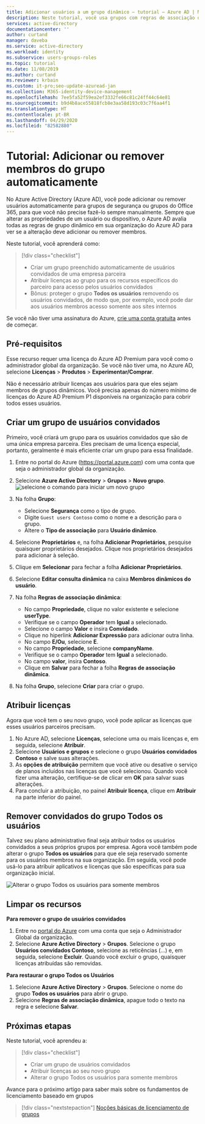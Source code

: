 ```yaml
---
title: Adicionar usuários a um grupo dinâmico – tutorial – Azure AD | Microsoft Docs
description: Neste tutorial, você usa grupos com regras de associação do usuário para adicionar ou remover usuários automaticamente
services: active-directory
documentationcenter: ''
author: curtand
manager: daveba
ms.service: active-directory
ms.workload: identity
ms.subservice: users-groups-roles
ms.topic: tutorial
ms.date: 11/08/2019
ms.author: curtand
ms.reviewer: krbain
ms.custom: it-pro;seo-update-azuread-jan
ms.collection: M365-identity-device-management
ms.openlocfilehash: 7ee5fa52f59ea2ef3332fe66c81c24ff44c64e81
ms.sourcegitcommit: b9d4b8ace55818fcb8e3aa58d193c03c7f6aa4f1
ms.translationtype: HT
ms.contentlocale: pt-BR
ms.lasthandoff: 04/29/2020
ms.locfileid: "82582880"
---
```

# <a name="tutorial-add-or-remove-group-members-automatically"></a>Tutorial: Adicionar ou remover membros do grupo automaticamente

No Azure Active Directory (Azure AD), você pode adicionar ou remover usuários automaticamente para grupos de segurança ou grupos do Office 365, para que você não precise fazê-lo sempre manualmente. Sempre que alterar as propriedades de um usuário ou dispositivo, o Azure AD avalia todas as regras de grupo dinâmico em sua organização do Azure AD para ver se a alteração deve adicionar ou remover membros.

Neste tutorial, você aprenderá como:
> [!div class="checklist"]
> * Criar um grupo preenchido automaticamente de usuários convidados de uma empresa parceira
> * Atribuir licenças ao grupo para os recursos específicos do parceiro para acesso pelos usuários convidados
> * Bônus: proteger o grupo **Todos os usuários** removendo os usuários convidados, de modo que, por exemplo, você pode dar aos usuários membros acesso somente aos sites internos

Se você não tiver uma assinatura do Azure, [crie uma conta gratuita](https://azure.microsoft.com/free/) antes de começar.

## <a name="prerequisites"></a>Pré-requisitos

Esse recurso requer uma licença do Azure AD Premium para você como o administrador global da organização. Se você não tiver uma, no Azure AD, selecione **Licenças** > **Produtos** > **Experimentar/Comprar**.

Não é necessário atribuir licenças aos usuários para que eles sejam membros de grupos dinâmicos. Você precisa apenas do número mínimo de licenças do Azure AD Premium P1 disponíveis na organização para cobrir todos esses usuários. 

## <a name="create-a-group-of-guest-users"></a>Criar um grupo de usuários convidados

Primeiro, você criará um grupo para os usuários convidados que são de uma única empresa parceira. Eles precisam de uma licença especial, portanto, geralmente é mais eficiente criar um grupo para essa finalidade.

1. Entre no portal do Azure (https://portal.azure.com) com uma conta que seja o administrador global da organização.
2. Selecione **Azure Active Directory** > **Grupos** > **Novo grupo**.
   ![selecione o comando para iniciar um novo grupo](./media/groups-dynamic-tutorial/new-group.png)
3. Na folha **Grupo**:
  
   * Selecione **Segurança** como o tipo de grupo.
   * Digite `Guest users Contoso` como o nome e a descrição para o grupo.
   * Altere o **Tipo de associação** para **Usuário dinâmico**.
   
4. Selecione **Proprietários** e, na folha **Adicionar Proprietários**, pesquise quaisquer proprietários desejados. Clique nos proprietários desejados para adicionar à seleção.
5. Clique em **Selecionar** para fechar a folha **Adicionar Proprietários**.  
6. Selecione **Editar consulta dinâmica** na caixa **Membros dinâmicos do usuário**.
7. Na folha **Regras de associação dinâmica**:

   * No campo **Propriedade**, clique no valor existente e selecione **userType**. 
   * Verifique se o campo **Operador** tem **Igual** a selecionado.  
   * Selecione o campo **Valor** e insira **Convidado**. 
   * Clique no hiperlink **Adicionar Expressão** para adicionar outra linha.
   * No campo **E/Ou**, selecione **E**.
   * No campo **Propriedade**, selecione **companyName**.
   * Verifique se o campo **Operador** tem **Igual** a selecionado.
   * No campo **valor**, insira **Contoso**.
   * Clique em **Salvar** para fechar a folha **Regras de associação dinâmica**.
   
8. Na folha **Grupo**, selecione **Criar** para criar o grupo.

## <a name="assign-licenses"></a>Atribuir licenças

Agora que você tem o seu novo grupo, você pode aplicar as licenças que esses usuários parceiros precisam.

1. No Azure AD, selecione **Licenças**, selecione uma ou mais licenças e, em seguida, selecione **Atribuir**.
2. Selecione **Usuários e grupos** e selecione o grupo **Usuários convidados Contoso** e salve suas alterações.
3. As **opções de atribuição** permitem que você ative ou desative o serviço de planos incluídos nas licenças que você selecionou. Quando você fizer uma alteração, certifique-se de clicar em **OK** para salvar suas alterações.
4. Para concluir a atribuição, no painel **Atribuir licença**, clique em **Atribuir** na parte inferior do painel.

## <a name="remove-guests-from-all-users-group"></a>Remover convidados do grupo Todos os usuários

Talvez seu plano administrativo final seja atribuir todos os usuários convidados a seus próprios grupos por empresa. Agora você também pode alterar o grupo **Todos os usuários** para que ele seja reservado somente para os usuários membros na sua organização. Em seguida, você pode usá-lo para atribuir aplicativos e licenças que são específicas para sua organização inicial.

   ![Alterar o grupo Todos os usuários para somente membros](./media/groups-dynamic-tutorial/all-users-edit.png)

## <a name="clean-up-resources"></a>Limpar os recursos

**Para remover o grupo de usuários convidados**

1. Entre no [portal do Azure](https://portal.azure.com) com uma conta que seja o Administrador Global da organização.
2. Selecione **Azure Active Directory** > **Grupos**. Selecione o grupo **Usuários convidados Contoso**, selecione as reticências (...) e, em seguida, selecione **Excluir**. Quando você excluir o grupo, quaisquer licenças atribuídas são removidas.

**Para restaurar o grupo Todos os Usuários**
1. Selecione **Azure Active Directory** > **Grupos**. Selecione o nome do grupo **Todos os usuários** para abrir o grupo.
1. Selecione **Regras de associação dinâmica**, apague todo o texto na regra e selecione **Salvar**.

## <a name="next-steps"></a>Próximas etapas

Neste tutorial, você aprendeu a:
> [!div class="checklist"]
> * Criar um grupo de usuários convidados
> * Atribuir licenças ao seu novo grupo
> * Alterar o grupo Todos os usuários para somente membros

Avance para o próximo artigo para saber mais sobre os fundamentos de licenciamento baseado em grupos
> [!div class="nextstepaction"]
> [Noções básicas de licenciamento de grupos](../fundamentals/active-directory-licensing-whatis-azure-portal.md)



